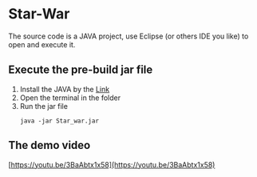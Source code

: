 # Star-War
The source code is a JAVA project, use Eclipse (or others IDE you like) to open and execute it.

## Execute the pre-build jar file
1. Install the JAVA by the [Link](https://www.java.com/en/download/windows_manual.jsp?locale=en)
2. Open the terminal in the folder
3. Run the jar file
    ```
    java -jar Star_war.jar
    ```
## The demo video
[https://youtu.be/3BaAbtx1x58](https://youtu.be/3BaAbtx1x58)
